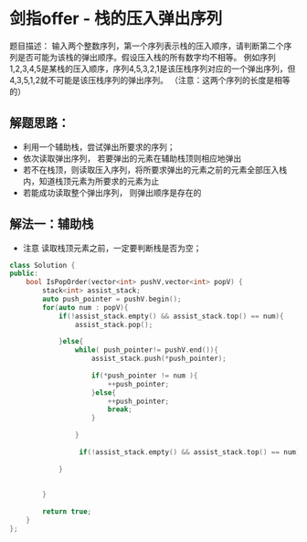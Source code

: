 # 剑指offer - 栈的压入弹出序列

题目描述： 输入两个整数序列，第一个序列表示栈的压入顺序，请判断第二个序列是否可能为该栈的弹出顺序。假设压入栈的所有数字均不相等。
例如序列1,2,3,4,5是某栈的压入顺序，序列4,5,3,2,1是该压栈序列对应的一个弹出序列，但4,3,5,1,2就不可能是该压栈序列的弹出序列。
（注意：这两个序列的长度是相等的）


## 解题思路：
- 利用一个辅助栈，尝试弹出所要求的序列；
- 依次读取弹出序列， 若要弹出的元素在辅助栈顶则相应地弹出
- 若不在栈顶，则读取压入序列，将所要求弹出的元素之前的元素全部压入栈内，知道栈顶元素为所要求的元素为止
- 若能成功读取整个弹出序列， 则弹出顺序是存在的


## 解法一：辅助栈
- 注意 读取栈顶元素之前，一定要判断栈是否为空；

```c++
class Solution {
public:
    bool IsPopOrder(vector<int> pushV,vector<int> popV) {
        stack<int> assist_stack;
        auto push_pointer = pushV.begin();
        for(auto num : popV){
            if(!assist_stack.empty() && assist_stack.top() == num){
                assist_stack.pop();
                
            }else{
                while( push_pointer!= pushV.end()){
                    assist_stack.push(*push_pointer);
                    
                    if(*push_pointer != num ){
                        ++push_pointer;
                    }else{
                        ++push_pointer;
                        break;
                    }
                    
                }
                
                 if(!assist_stack.empty() && assist_stack.top() == num){assist_stack.pop();}else{return false;}
                
            }
            
            
        }
        
        return true;
    }
};

```
